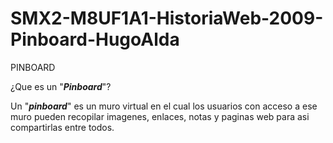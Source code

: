 # SMX2-M8UF1A1-HistoriaWeb-2009-Pinboard-HugoAlda

PINBOARD

¿Que es un "_**Pinboard**_"?

Un "_**pinboard**_" es un muro virtual en el cual los usuarios con acceso a ese muro pueden recopilar imagenes, enlaces, notas y paginas web para asi compartirlas entre todos.


